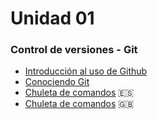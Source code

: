 Unidad 01
======

### Control de versiones - Git

- [Introducción al uso de Github](https://docs.github.com/es/get-started)
- [Conociendo Git](https://conociendogithub.readthedocs.io/en/latest/)
- [Chuleta de comandos](https://github.com/franlu/Programacion-Moviles/blob/main/Tema1/git-cheat-sheet_es.pdf) :es:
- [Chuleta de comandos](https://github.com/franlu/Programacion-Moviles/blob/main/Tema1/git-cheat-sheet_en.pdf) :gb:
